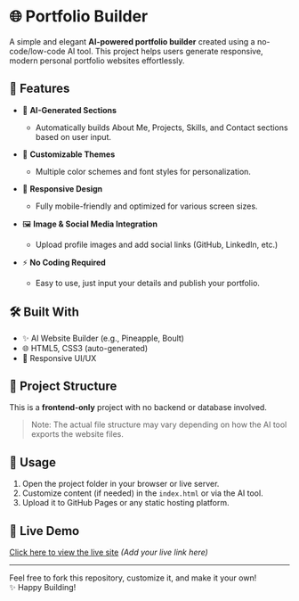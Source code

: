 # 🌐 Portfolio Builder

A simple and elegant **AI-powered portfolio builder** created using a no-code/low-code AI tool. This project helps users generate responsive, modern personal portfolio websites effortlessly.

## 🚀 Features

- 🧠 **AI-Generated Sections**
  - Automatically builds About Me, Projects, Skills, and Contact sections based on user input.

- 🎨 **Customizable Themes**
  - Multiple color schemes and font styles for personalization.

- 📱 **Responsive Design**
  - Fully mobile-friendly and optimized for various screen sizes.

- 🖼️ **Image & Social Media Integration**
  - Upload profile images and add social links (GitHub, LinkedIn, etc.)

- ⚡ **No Coding Required**
  - Easy to use, just input your details and publish your portfolio.

## 🛠️ Built With

- ✨ AI Website Builder (e.g., Pineapple, Boult)
- 🌐 HTML5, CSS3 (auto-generated)
- 📱 Responsive UI/UX

## 📂 Project Structure

This is a **frontend-only** project with no backend or database involved.


> Note: The actual file structure may vary depending on how the AI tool exports the website files.

## 📝 Usage

1. Open the project folder in your browser or live server.
2. Customize content (if needed) in the `index.html` or via the AI tool.
3. Upload it to GitHub Pages or any static hosting platform.

## 🌟 Live Demo

[Click here to view the live site](https://zp1v56uxy8rdx5ypatb0ockcb9tr6a-oci3--5173--4d9fd228.local-credentialless.webcontainer-api.io/) *(Add your live link here)*

---

Feel free to fork this repository, customize it, and make it your own!  
✨ Happy Building!
